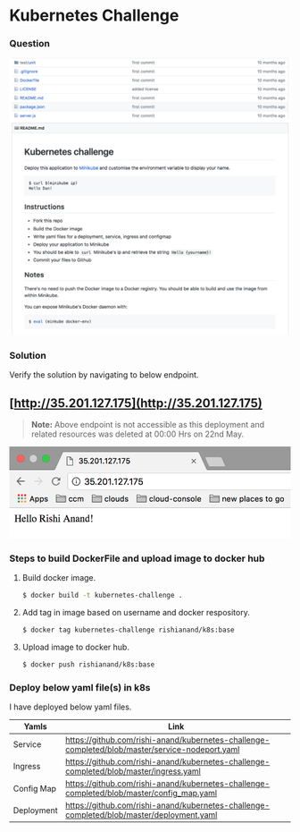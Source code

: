 # Kubernetes Challenge

### Question
![Alt text](resources/question.png?raw=true "Title")


### Solution
Verify the solution by navigating to below endpoint.

## [http://35.201.127.175](http://35.201.127.175)
> **Note:** Above endpoint is not accessible as this deployment and related resources was deleted at 00:00 Hrs on 22nd May.

![Alt text](resources/success_message.png?raw=true "Title")

### Steps to build DockerFile and upload image to docker hub
1. Build docker image.
    ```sh
    $ docker build -t kubernetes-challenge .
    ```
2. Add tag in image based on username and docker respository.
    ```sh
    $ docker tag kubernetes-challenge rishianand/k8s:base
    ```
3. Upload image to docker hub.
    ```sh
    $ docker push rishianand/k8s:base
    ```
    
### Deploy below yaml file(s) in k8s 

I have deployed below yaml files.

| Yamls | Link |
| ------ | ------ |
| Service | https://github.com/rishi-anand/kubernetes-challenge-completed/blob/master/service-nodeport.yaml |
| Ingress | https://github.com/rishi-anand/kubernetes-challenge-completed/blob/master/ingress.yaml |
| Config Map | https://github.com/rishi-anand/kubernetes-challenge-completed/blob/master/config_map.yaml |
| Deployment | https://github.com/rishi-anand/kubernetes-challenge-completed/blob/master/deployment.yaml|

